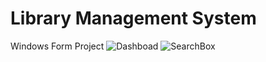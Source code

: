 # Library Management System
 Windows Form Project
<img src="Images/dashboard.gif" alt="Dashboad" title="dashboard">
<img src="Images/searchdatafromtable.gif" alt="SearchBox" title="SearchBox">